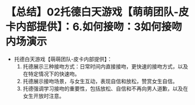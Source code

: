 # 【总结】02托德白天游戏【萌萌团队-皮卡内部提供】：6.如何接吻：3如何接吻内场演示

-   托德白天游戏【萌萌团队-皮卡内部提供】：
    1.  托德展示三种接吻方式：日常时间内直接接吻，更快速的接吻方式，以及在特定情况下的快速吻。
    2.  托德展示接吻场景，与女生互动，表现自信和放松，赞赏女生自信。
    3.  托德强调学习接吻的重要性，包括放松、自信和不再向男人道歉，以及在女生开放时注意。
